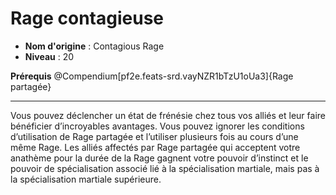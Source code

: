 # Rage contagieuse

 * **Nom d'origine** : Contagious Rage
 * **Niveau** : 20


<p><strong>Prérequis</strong> @Compendium[pf2e.feats-srd.vayNZR1bTzU1oUa3]{Rage partagée}</p>
<hr>
<p>Vous pouvez déclencher un état de frénésie chez tous vos alliés et leur faire bénéficier d’incroyables avantages. Vous pouvez ignorer les conditions d’utilisation de Rage partagée et l’utiliser plusieurs fois au cours d’une même Rage. Les alliés affectés par Rage partagée qui acceptent votre anathème pour la durée de la Rage gagnent votre pouvoir d’instinct et le pouvoir de spécialisation associé lié à la spécialisation martiale, mais pas à la spécialisation martiale supérieure.</p>